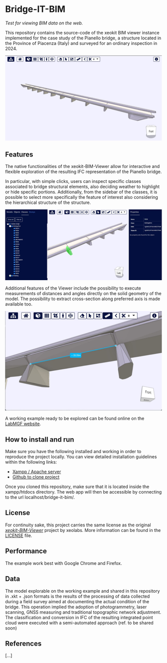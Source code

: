 # Bridge-IT-BIM

*Test for viewing BIM data on the web.*

This repository contains the source-code of the xeokit BIM viewer instance implemented for the case study of the Pianello bridge, a structure located in the Province of Piacenza (Italy) and surveyed for an ordinary inspection in 2024.

!["xeokit BIM Viewer"](images/XEOKITBIMviewer.jpg)

## Features

The native functionalities of the xeokit-BIM-Viewer allow for interactive and flexible exploration of the resulting IFC representation of the Pianello bridge.

In particular, with simple clicks, users can inspect specific classes associated to bridge structural elements, also deciding weather to highlight or hide specific portions. Additionally, from the sidebar of the classes, it is possible to select more specifically the feature of interest also considering the hierarchical structure of the structure.

!["xeokit BIM Viewer - Metadati"](images/XEOKITBIMviewer-meta.jpg)

Additional features of the Viewer include the possibility to execute measurements of distances and angles directly on the solid geometry of the model. The possibility to extract cross-section along preferred axis is made available too.

!["xeokit BIM Viewer - Measurements"](images/XEOKITBIMviewer-measurements.jpg)

A working example ready to be explored can be found online on the [LabMGF website](https://labmgf.dica.polimi.it/piacenzacs/bridge-it-bim/index.html?projectId=pianello).

## How to install and run

Make sure you have the following installed and working in order to reproduce the project locally. You can view detailed installation guidelines within the following links:

* [Xampp / Apache server](https://www.apachefriends.org/index.html)
* [Github to clone project](https://git-scm.com/downloads)

Once you cloned this repository, make sure that it is located inside the xampp/htdocs directory. The web app will then be accessible by connecting to the url localhost/bridge-it-bim/.

## License

For continuity sake, this project carries the same license as the original *[xeokit-BIM-Viewer](https://github.com/xeokit/xeokit-bim-viewer)* project by xeolabs. More information can be found in the [LICENSE](LICENSE.txt) file.

## Performance

The example work best with Google Chrome and Firefox.

## Data

The model explorable on the working example and shared in this repository in .xkt + .json formats is the results of the processing of data collected during a field survey aimed at documenting the actual condition of the bridge. This operation implied the adoption of photogrammetry, laser scanning, GNSS measuring and traditional topographic network adjustment. The classification and conversion in IFC of the resulting integrated point cloud were executed with a semi-automated approach (ref. to be shared soon)

## References

[...]